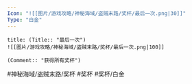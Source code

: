 ```yaml
---
Icon: "![[图片/游戏攻略/神秘海域/盗贼末路/奖杯/最后一次.png|30]]"
Type: "白金"
---
```

```ad-common-platinum-trophy
title: (Title:: "最后一次")
![[图片/游戏攻略/神秘海域/盗贼末路/奖杯/最后一次.png|100]]

(Comment:: "获得所有奖杯")
```

#神秘海域/盗贼末路/奖杯 #奖杯 #奖杯/白金
